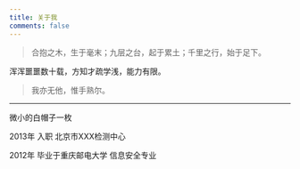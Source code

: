 ```yaml
---
title: 关于我
comments: false
---
```


> 合抱之木，生于毫末；九层之台，起于累土；千里之行，始于足下。

浑浑噩噩数十载，方知才疏学浅，能力有限。

> 我亦无他，惟手熟尔。


-----

微小的白帽子一枚

2013年 入职 北京市XXX检测中心

2012年 毕业于重庆邮电大学 信息安全专业

